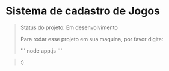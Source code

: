 <h1>Sistema de cadastro de Jogos</h1>

> Status do projeto: Em desenvolvimento
>
> Para rodar esse projeto em sua maquina, por favor digite:
>
> '''
> node app.js
> '''

> :)
